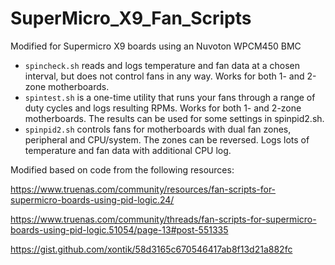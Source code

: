 # SuperMicro_X9_Fan_Scripts
Modified for Supermicro X9 boards using an Nuvoton WPCM450 BMC

- `spincheck.sh` reads and logs temperature and fan data at a chosen interval, but does not control fans in any way. Works for both 1- and 2-zone motherboards.
- `spintest.sh` is a one-time utility that runs your fans through a range of duty cycles and logs resulting RPMs. Works for both 1- and 2-zone motherboards. The results can be used for some settings in spinpid2.sh.
- `spinpid2.sh` controls fans for motherboards with dual fan zones, peripheral and CPU/system. The zones can be reversed. Logs lots of temperature and fan data with additional CPU log.

Modified based on code from the following resources:

https://www.truenas.com/community/resources/fan-scripts-for-supermicro-boards-using-pid-logic.24/

https://www.truenas.com/community/threads/fan-scripts-for-supermicro-boards-using-pid-logic.51054/page-13#post-551335

https://gist.github.com/xontik/58d3165c670546417ab8f13d21a882fc
